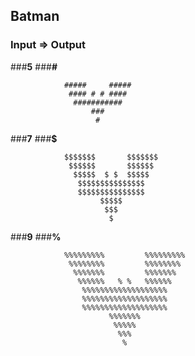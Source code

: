 ## Batman

### Input	=>	Output

###**5**
###**#**

				#####     #####
				 #### # # ####
				  ###########
					  ###
					   #
	   
	   
###**7**
###**$**	   

				$$$$$$$       $$$$$$$
				 $$$$$$       $$$$$$
				  $$$$$  $ $  $$$$$
				   $$$$$$$$$$$$$$$
				   $$$$$$$$$$$$$$$
						$$$$$
						 $$$
						  $
		  
###**9**
###**%**
		  
				%%%%%%%%%         %%%%%%%%%
				 %%%%%%%%         %%%%%%%%
				  %%%%%%%         %%%%%%%
				   %%%%%%   % %   %%%%%%
					%%%%%%%%%%%%%%%%%%%
					%%%%%%%%%%%%%%%%%%%
					%%%%%%%%%%%%%%%%%%%
						  %%%%%%%
						   %%%%%
							%%%
							 %
			 